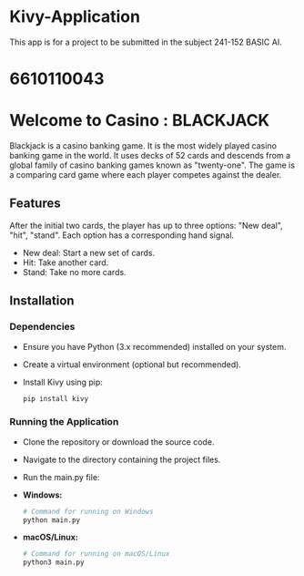 # Kivy-Application
This app is for a project to be submitted in the subject 241-152 BASIC AI.
# 6610110043

# Welcome to Casino : BLACKJACK

Blackjack is a casino banking game. It is the most widely played casino banking game in the world. It uses decks of 52 cards and descends from a global family of casino banking games known as "twenty-one". The game is a comparing card game where each player competes against the dealer.

## Features
After the initial two cards, the player has up to three options: "New deal", "hit", "stand". Each option has a corresponding hand signal.
  - New deal: Start a new set of cards.
  - Hit: Take another card.
  - Stand: Take no more cards.

## Installation
  ### Dependencies

  - Ensure you have Python (3.x recommended) installed on your system.
  - Create a virtual environment (optional but recommended).
  - Install Kivy using pip:
  
    ```bash
    pip install kivy
    ```

  ### Running the Application

  - Clone the repository or download the source code.
  - Navigate to the directory containing the project files.
  - Run the main.py file:

  - **Windows:**
    ```bash
    # Command for running on Windows
    python main.py
    ```

  - **macOS/Linux:**
    ```bash
    # Command for running on macOS/Linux
    python3 main.py
    ```
